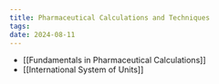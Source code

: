 ```yaml
---
title: Pharmaceutical Calculations and Techniques
tags: 
date: 2024-08-11
---
```

- [[Fundamentals in Pharmaceutical Calculations]]
- [[International System of Units]]
